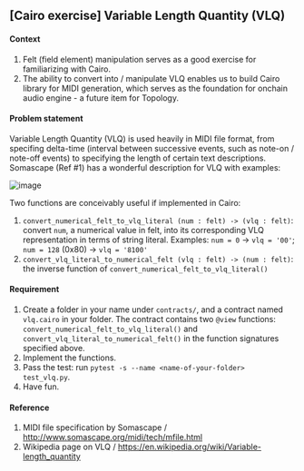 ## [Cairo exercise] Variable Length Quantity (VLQ)

#### Context
1. Felt (field element) manipulation serves as a good exercise for familiarizing with Cairo.
2. The ability to convert into / manipulate VLQ enables us to build Cairo library for MIDI generation, which serves as the foundation for onchain audio engine - a future item for Topology.

#### Problem statement
Variable Length Quantity (VLQ) is used heavily in MIDI file format, from specifing delta-time (interval between successive events, such as note-on / note-off events) to specifying the length of certain text descriptions. Somascape (Ref #1) has a wonderful description for VLQ with examples:

![image](https://user-images.githubusercontent.com/59590480/162447050-9a501ba4-a162-4208-9d25-8ef91edc0ddb.png)

Two functions are conceivably useful if implemented in Cairo:
1. `convert_numerical_felt_to_vlq_literal (num : felt) -> (vlq : felt)`: convert `num`, a numerical value in felt, into its corresponding VLQ representation in terms of string literal. Examples: `num = 0` -> `vlq = '00'`; `num = 128` (0x80) -> `vlq = '8100'` 
2. `convert_vlq_literal_to_numerical_felt (vlq : felt) -> (num : felt)`: the inverse function of `convert_numerical_felt_to_vlq_literal()`

#### Requirement
1. Create a folder in your name under `contracts/`, and a contract named `vlq.cairo` in your folder. The contract contains two `@view` functions: `convert_numerical_felt_to_vlq_literal()` and `convert_vlq_literal_to_numerical_felt()` in the function signatures specified above.
2. Implement the functions.
3. Pass the test: run `pytest -s --name <name-of-your-folder> test_vlq.py`.
4. Have fun.

#### Reference
1. MIDI file specification by Somascape / http://www.somascape.org/midi/tech/mfile.html
2. Wikipedia page on VLQ / https://en.wikipedia.org/wiki/Variable-length_quantity
